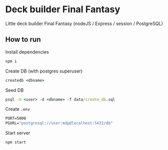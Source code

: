 # Deck builder Final Fantasy

Little deck builder Final Fantasy (nodeJS / Express / session / PostgreSQL)

## How to run

Install dependencies

```cmd
npm i
```

Create DB (with postgres superuser)

```cmd
createdb <dbname>
```

Seed DB

```cmd
psql -U <user> -d <dbname> -f data/create_db.sql
```

Create `.env`

```cmd
PORT=5000
PGURL="postgresql://user:mdp@localhost:5432/db"
```

Start server

```cmd
npm start
```
